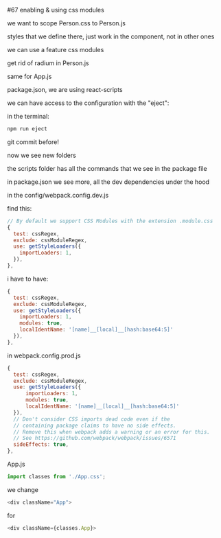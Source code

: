 #67 enabling & using css modules

we want to scope Person.css to Person.js

styles that we define there, just work in the component, not in other ones

we can use a feature css modules

get rid of radium in Person.js

same for App.js

package.json, we are using react-scripts

we can have access to the configuration with the "eject": 


in the terminal:

```js
npm run eject
```

git commit before!

now we see new folders

the scripts folder has all the commands that we see in the package file

in package.json we see more, all the dev dependencies under the hood

in the config/webpack.config.dev.js 

find this:

```js
// By default we support CSS Modules with the extension .module.css
{
  test: cssRegex,
  exclude: cssModuleRegex,
  use: getStyleLoaders({
    importLoaders: 1,
  }),
},
```

i have to have:

```js
{
  test: cssRegex,
  exclude: cssModuleRegex,
  use: getStyleLoaders({
    importLoaders: 1,
    modules: true,
    localIdentName: '[name]__[local]__[hash:base64:5]'
  }),
},
```

in webpack.config.prod.js

```js
{
  test: cssRegex,
  exclude: cssModuleRegex,
  use: getStyleLoaders({
      importLoaders: 1,
      modules: true,
      localIdentName: '[name]__[local]__[hash:base64:5]'
  }),
  // Don't consider CSS imports dead code even if the
  // containing package claims to have no side effects.
  // Remove this when webpack adds a warning or an error for this.
  // See https://github.com/webpack/webpack/issues/6571
  sideEffects: true,
},
```

App.js

```js
import classes from './App.css';
```

we change

```js
<div className="App">
```

for 

```js
<div className={classes.App}>
```





























